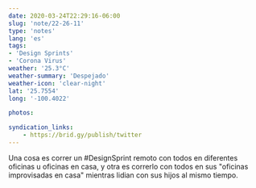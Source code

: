 ```yaml
---
date: 2020-03-24T22:29:16-06:00
slug: 'note/22-26-11'
type: 'notes'
lang: 'es'
tags:
- 'Design Sprints'
- 'Corona Virus'
weather: '25.3°C'
weather-summary: 'Despejado'
weather-icon: 'clear-night'
lat: '25.7554'
long: '-100.4022'

photos:

syndication_links:
    - https://brid.gy/publish/twitter
---
```

Una cosa es correr un #DesignSprint remoto con todos en diferentes oficinas u oficinas en casa, y otra es correrlo con todos en sus "oficinas improvisadas en casa" mientras lidian con sus hijos al mismo tiempo.
 